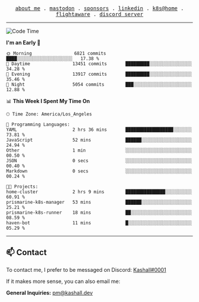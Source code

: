 <p align="center">
  <samp>
    <a href="https://jordanjones.org/">about me</a> .
    <a rel="me" href="https://mastodon.social/@kashall">mastodon</a> .
    <a href="https://github.com/sponsors/kashalls">sponsors</a> .
    <a href="https://linkedin.com/in/jordpjones">linkedin</a> .
    <a href="https://github.com/kashalls/home-cluster">k8s@home</a> .
    <a href="https://flightaware.com/adsb/stats/user/kashalls">flightaware</a> .
    <a href="https://discord.gg/ctgrp8k">discord server</a>
  </samp>
</p>

---

<!--START_SECTION:waka-->
![Code Time](http://img.shields.io/badge/Code%20Time-1%2C446%20hrs%2027%20mins-blue)

**I'm an Early 🐤** 

```text
🌞 Morning                6821 commits        ████░░░░░░░░░░░░░░░░░░░░░   17.38 % 
🌆 Daytime                13451 commits       █████████░░░░░░░░░░░░░░░░   34.28 % 
🌃 Evening                13917 commits       █████████░░░░░░░░░░░░░░░░   35.46 % 
🌙 Night                  5054 commits        ███░░░░░░░░░░░░░░░░░░░░░░   12.88 % 
```


📊 **This Week I Spent My Time On** 

```text
🕑︎ Time Zone: America/Los_Angeles

💬 Programming Languages: 
YAML                     2 hrs 36 mins       ██████████████████░░░░░░░   73.81 % 
JavaScript               52 mins             ██████░░░░░░░░░░░░░░░░░░░   24.94 % 
Other                    1 min               ░░░░░░░░░░░░░░░░░░░░░░░░░   00.50 % 
JSON                     0 secs              ░░░░░░░░░░░░░░░░░░░░░░░░░   00.40 % 
Markdown                 0 secs              ░░░░░░░░░░░░░░░░░░░░░░░░░   00.24 % 

🐱‍💻 Projects: 
home-cluster             2 hrs 9 mins        ███████████████░░░░░░░░░░   60.91 % 
prismarine-k8s-manager   53 mins             ██████░░░░░░░░░░░░░░░░░░░   25.21 % 
prismarine-k8s-runner    18 mins             ██░░░░░░░░░░░░░░░░░░░░░░░   08.59 % 
haven-bot                11 mins             █░░░░░░░░░░░░░░░░░░░░░░░░   05.29 % 
```


<!--END_SECTION:waka-->

---

## 📫 Contact

To contact me, I prefer to be messaged on Discord:  [Kashall#0001](https://discord.com/users/201077739589992448)

If it makes more sense, you can also email me:

**General Inquiries:** pm@kashall.dev  
